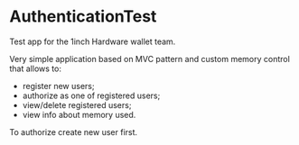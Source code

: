 # AuthenticationTest

Test app for the 1inch Hardware wallet team.

Very simple application based on MVC pattern and custom memory control that allows to:
- register new users;
- authorize as one of registered users;
- view/delete registered users;
- view info about memory used.

To authorize create new user first.
